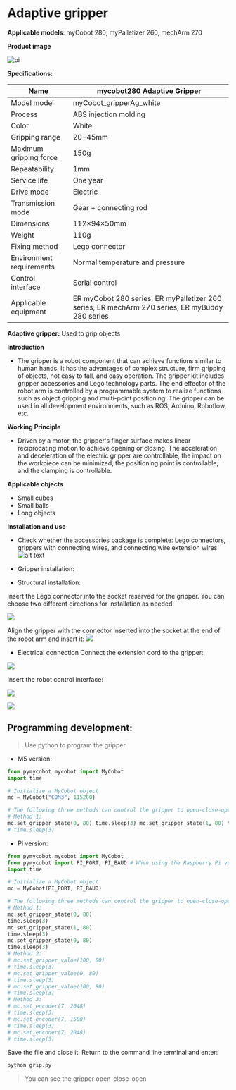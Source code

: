# Adaptive gripper

**Applicable models**: myCobot 280, myPalletizer 260, mechArm 270

**Product image**

![pi](../../resources\4-SupportAndService\Accessories\grip/girp1.png)

**Specifications:**

| Name | mycobot280 Adaptive Gripper |
| ------------ | ------------------------------------------------------------------------------------------ |
| Model model | myCobot_gripperAg_white |
| Process | ABS injection molding |
| Color | White |
| Gripping range | 20-45mm |
| Maximum gripping force | 150g |
| Repeatability | 1mm |
| Service life | One year |
| Drive mode | Electric |
| Transmission mode | Gear + connecting rod |
| Dimensions | 112×94×50mm |
| Weight | 110g |
| Fixing method | Lego connector |
| Environment requirements | Normal temperature and pressure |
| Control interface | Serial control |
| Applicable equipment | ER myCobot 280 series, ER myPalletizer 260 series, ER mechArm 270 series, ER myBuddy 280 series |

**Adaptive gripper:** Used to grip objects

**Introduction**

- The gripper is a robot component that can achieve functions similar to human hands. It has the advantages of complex structure, firm gripping of objects, not easy to fall, and easy operation. The gripper kit includes gripper accessories and Lego technology parts. The end effector of the robot arm is controlled by a programmable system to realize functions such as object gripping and multi-point positioning. The gripper can be used in all development environments, such as ROS, Arduino, Roboflow, etc.

**Working Principle**

- Driven by a motor, the gripper's finger surface makes linear reciprocating motion to achieve opening or closing. The acceleration and deceleration of the electric gripper are controllable, the impact on the workpiece can be minimized, the positioning point is controllable, and the clamping is controllable.

**Applicable objects**

- Small cubes
- Small balls
- Long objects

**Installation and use**

- Check whether the accessories package is complete: Lego connectors, grippers with connecting wires, and connecting wire extension wires
![alt text](../../resources\4-SupportAndService\Accessories\grip/girp2.jpg)

- Gripper installation:

- Structural installation:

Insert the Lego connector into the socket reserved for the gripper. You can choose two different directions for installation as needed:

![](../../resources\4-SupportAndService\Accessories\grip/girp3.jpg)

Align the gripper with the connector inserted into the socket at the end of the robot arm and insert it:
![](../../resources\4-SupportAndService\Accessories\grip/girp4.jpg)

- Electrical connection
Connect the extension cord to the gripper:

![](../../resources\4-SupportAndService\Accessories\grip/girp5.jpg)

Insert the robot control interface:

![](../../resources\4-SupportAndService\Accessories\grip/girp6.png)

![](../../resources\4-SupportAndService\Accessories\grip/girp7.jpg)

## Programming development:

> Use python to program the gripper

- M5 version:

```python
from pymycobot.mycobot import MyCobot
import time

# Initialize a MyCobot object
mc = MyCobot("COM3", 115200)

# The following three methods can control the gripper to open-close-open
# Method 1:
mc.set_gripper_state(0, 80) time.sleep(3) mc.set_gripper_state(1, 80) time.sleep(3) mc.set_gripper_state(0, 80) time.sleep(3) # Method 2: # mc.set_gripper_value(100, 80) # time.sleep(3) # mc.set_gripper_value(0, 80) # time.sleep(3) # mc.set_gripper_value(100, 80) # time.sleep(3) # Method three: # mc.set_encoder(7, 2048) # time.sleep(3) # mc.set_encoder(7, 1500) # time.sleep(3) # mc.set_encoder(7, 2048)
# time.sleep(3)
```

- Pi version:

```python
from pymycobot.mycobot import MyCobot
from pymycobot import PI_PORT, PI_BAUD # When using the Raspberry Pi version of mycobot, you can reference these two variables to initialize MyCobot
import time

# Initialize a MyCobot object
mc = MyCobot(PI_PORT, PI_BAUD)

# The following three methods can control the gripper to open-close-open
# Method 1:
mc.set_gripper_state(0, 80)
time.sleep(3)
mc.set_gripper_state(1, 80)
time.sleep(3)
mc.set_gripper_state(0, 80)
time.sleep(3)
# Method 2:
# mc.set_gripper_value(100, 80)
# time.sleep(3)
# mc.set_gripper_value(0, 80)
# time.sleep(3)
# mc.set_gripper_value(100, 80)
# time.sleep(3)
# Method 3:
# mc.set_encoder(7, 2048)
# time.sleep(3)
# mc.set_encoder(7, 1500)
# time.sleep(3)
# mc.set_encoder(7, 2048)
# time.sleep(3)
```

Save the file and close it. Return to the command line terminal and enter:

```bash
python grip.py
```

> You can see the gripper open-close-open